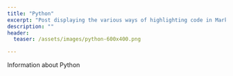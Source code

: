 ```yaml
---
title: "Python"
excerpt: "Post displaying the various ways of highlighting code in Markdown."
description: ""
header:
  teaser: /assets/images/python-600x400.png

---
```


Information about Python
